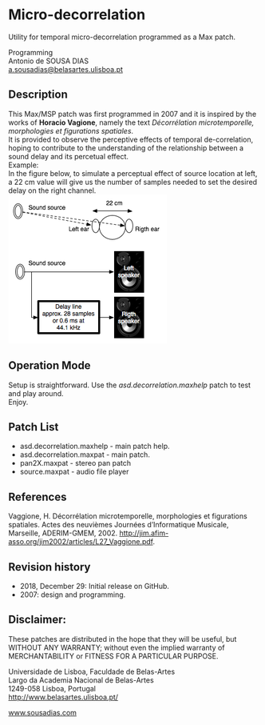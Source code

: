 
# Micro-decorrelation
Utility for temporal micro-decorrelation programmed as a Max patch.

Programming<br>
Antonio de SOUSA DIAS<br>
a.sousadias@belasartes.ulisboa.pt

## Description
This Max/MSP patch was first programmed in 2007 and it is inspired by the works of __Horacio Vagione__, namely the text _Décorrélation microtemporelle, morphologies et figurations spatiales_.<br/>
It is provided to observe the perceptive effects of temporal de-correlation, hoping to contribute to the understanding of the relationship between a sound delay and its percetual effect.<br/>
Example:<br/>
In the figure below, to simulate a perceptual effect of source location at left, a 22 cm value will give us the number of samples needed to set the desired delay on the right channel.<br/>
![Decorrelation Example](asd_decorrelation01.png)<br/>

## Operation Mode
Setup is straightforward. Use the _asd.decorrelation.maxhelp_ patch to test and play around.<br>
Enjoy.

## Patch List
- asd.decorrelation.maxhelp - main patch help.
- asd.decorrelation.maxpat - main patch.
- pan2X.maxpat - stereo pan patch
- source.maxpat - audio file player

## References
Vaggione, H. Décorrélation microtemporelle, morphologies et figurations spatiales. Actes des neuvièmes Journées d’Informatique Musicale, Marseille, ADERIM-GMEM, 2002.
http://jim.afim-asso.org/jim2002/articles/L27_Vaggione.pdf.


## Revision history
- 2018, December 29: Initial release on GitHub.
- 2007: design and programming.

## Disclaimer:
These patches are distributed in the hope that they will be useful, but WITHOUT ANY WARRANTY; without even the implied warranty of MERCHANTABILITY or FITNESS FOR A PARTICULAR PURPOSE.<br>




Universidade de Lisboa, Faculdade de Belas-Artes<br>
Largo da Academia Nacional de Belas-Artes<br>
1249-058 Lisboa, Portugal<br>
http://www.belasartes.ulisboa.pt/

www.sousadias.com
